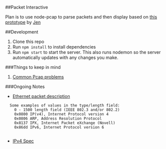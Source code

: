 
##Packet Interactive

Plan is to use node-pcap to parse packets and then display 
based on [this prototype](https://kaganjd.github.io/packet-sketches/v2/) by [Jen](https://github.com/kaganjd)

##Development

1. Clone this repo
2. Run `npm install` to install dependencies
3. Run `npm start` to start the server. This also runs nodemon so the server automatically updates with any changes you make.

###Things to keep in mind

1. [Common Pcap problems](https://github.com/mranney/node_pcap#some-common-problems)


###Ongoing Notes

 - [Ethernet packet description](https://wiki.wireshark.org/Ethernet)
 
```
  Some examples of values in the type/length field:
	0 - 1500 length field (IEEE 802.3 and/or 802.2)
	0x0800 IP(v4), Internet Protocol version 4
	0x0806 ARP, Address Resolution Protocol
	0x8137 IPX, Internet Packet eXchange (Novell)
	0x86dd IPv6, Internet Protocol version 6
	
```
- [IPv4 Spec](https://en.wikipedia.org/wiki/IPv4#Packet_structure)